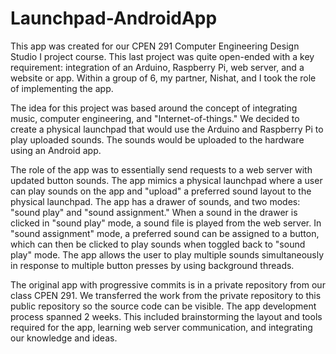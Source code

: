 # Launchpad-AndroidApp
This app was created for our CPEN 291 Computer Engineering Design Studio I project course. This last project was quite open-ended with a key requirement: integration of an Arduino, Raspberry Pi, web server, and a website or app. Within a group of 6, my partner, Nishat, and I took the role of implementing the app.

The idea for this project was based around the concept of integrating music, computer engineering, and "Internet-of-things." We decided to create a physical launchpad that would use the Arduino and Raspberry Pi to play uploaded sounds. The sounds would be uploaded to the hardware using an Android app.

The role of the app was to essentially send requests to a web server with updated button sounds. The app mimics a physical launchpad where a user can play sounds on the app and "upload" a preferred sound layout to the physical launchpad. The app has a drawer of sounds, and two modes: "sound play" and "sound assignment." When a sound in the drawer is clicked in "sound play" mode, a sound file is played from the web server. In "sound assignment" mode, a preferred sound can be assigned to a button, which can then be clicked to play sounds when toggled back to "sound play" mode. The app allows the user to play multiple sounds simultaneously in response to multiple button presses by using background threads. 

The original app with progressive commits is in a private repository from our class CPEN 291. We transferred the work from the private repository to this public repository so the source code can be visible. The app development process spanned 2 weeks. This included brainstorming the layout and tools required for the app, learning web server communication, and integrating our knowledge and ideas. 
